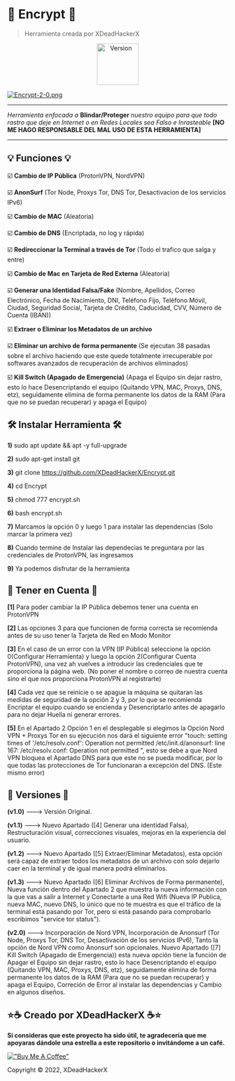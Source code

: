 # 🔐 Encrypt 🔐

> Herramienta creada por XDeadHackerX

<p align="center"><img width="95px" alt="Version" src="https://img.shields.io/badge/version-2.0-yellow.svg?style=for-the-badge"/></p>

[![Encrypt-2-0.png](https://i.postimg.cc/L822TYd3/Encrypt-2-0.png)](https://postimg.cc/567h9t2X)

---

*Herramienta enfocada a* **Blindar/Proteger** *nuestro equipo para que todo rastro que deje en Internet o en Redes Locales sea Falso e Inrasteable* **[NO ME HAGO RESPONSABLE DEL MAL USO DE ESTA HERRAMIENTA]**

---

## 💡 Funciones 💡

:ballot_box_with_check: **Cambio de IP Pública** (ProtonVPN, NordVPN)

:ballot_box_with_check: **AnonSurf** (Tor Node, Proxys Tor, DNS Tor, Desactivacion de los servicios IPv6)

:ballot_box_with_check: **Cambio de MAC** (Aleatoria)

:ballot_box_with_check: **Cambio de DNS** (Encriptada, no log y rápida)

:ballot_box_with_check: **Redireccionar la Terminal a través de Tor** (Todo el trafico que salga y entre)

:ballot_box_with_check: **Cambio de Mac en Tarjeta de Red Externa** (Aleatoria)

:ballot_box_with_check: **Generar una Identidad Falsa/Fake** (Nombre, Apellidos, Correo Electrónico, Fecha de Nacimiento, DNI, Teléfono Fijo, Teléfono Móvil, Ciudad, Seguridad Social, Tarjeta de Crédito, Caducidad, CVV, Número de Cuenta (IBAN))

:ballot_box_with_check: **Extraer o Eliminar los Metadatos de un archivo**

:ballot_box_with_check: **Eliminar un archivo de forma permanente** (Se ejecutan 38 pasadas sobre el archivo haciendo que este quede totalmente irrecuperable por softwares avanzados de recuperación de archivos eliminados)

:ballot_box_with_check: **Kill Switch (Apagado de Emergencia)** (Apaga el Equipo sin dejar rastro, esto lo hace Desencriptando el equipo (Quitando VPN, MAC, Proxys, DNS, etz), seguidamente elimina de forma permanente los datos de la RAM (Para que no se puedan recuperar) y apaga el Equipo)

## 🛠 Instalar Herramienta 🛠

**1)** sudo apt update && apt -y full-upgrade

**2)** sudo apt-get install git

**3)** git clone https://github.com/XDeadHackerX/Encrypt.git

**4)** cd Encrypt

**5)** chmod 777 encrypt.sh

**6)** bash encrypt.sh

**7)** Marcamos la opción 0 y luego 1 para instalar las dependencias (Solo marcar la primera vez)

**8)** Cuando termine de Instalar las dependecias te preguntara por las credenciales de ProtonVPN, las ingresamos

**9)** Ya podemos disfrutar de la herramienta

## 🎲 Tener en Cuenta 🎲

**[1]** Para poder cambiar la IP Pública debemos tener una cuenta en ProtonVPN

**[2]** Las opciones 3 para que funcionen de forma correcta se recomienda antes de su uso tener la Tarjeta de Red en Modo Monitor

**[3]** En el caso de un error con la VPN (IP Pública) seleccione la opción 0(Configurar Herramienta) y luego la opción 2(Configurar Cuenta ProtonVPN), una vez ah vuelves a introducir las credenciales que te proporciona la página web. (No poner el nombre o correo de nuestra cuenta sino el que nos proporciona ProtonVPN al registrarte)

**[4]** Cada vez que se reinicie o se apague la máquina se quitaran las medidas de seguridad de la opción 2 y 3, por lo que se recomienda Encriptar el equipo cuando se encienda y Desencriptarlo antes de apagarlo para no dejar Huella ni generar errores. 

**[5]** En el Apartado 2 Opción 1 en el desplegable si elegimos la Opción Nord VPN + Proxys Tor en su ejecución nos dará el siguiente error "touch: setting times of '/etc/resolv.conf': Operation not permitted
/etc/init.d/anonsurf: line 167: /etc/resolv.conf: Operation not permitted
", esto se debe a que Nord VPN bloquea el Apartado DNS para que este no se pueda modificar, por lo que todas las protecciones de Tor funcionaran a excepción del DNS. (Este mismo error)

## 🔎 Versiones 🔎

**(v1.0)** ---> Versión Original.

**(v1.1)** ---> Nuevo Apartado ([4] Generar una identidad Falsa), Restructuración visual, correcciones visuales, mejoras en la experiencia del usuario.

**(v1.2)** ---> Nuevo Apartado ([5] Extraer/Eliminar Metadatos), esta opción será capaz de extraer todos los metadatos de un archivo con solo dejarlo caer en la terminal y de igual manera podrá eliminarlos.

**(v1.3)** ---> Nuevo Apartado ([6] Eliminar Archivos de Forma permanente), Nueva función dentro del Apartado 2 que muestra la nueva información con la que vas a salir a Internet y Conectarte a una Red Wifi (Nueva IP Publica, nueva MAC, nuevo DNS, lo único que no te muestra es que el tráfico de la terminal está pasando por Tor, pero si está pasando para comprobarlo escribimos "service tor status").

**(v2.0)** ---> Incorporación de Nord VPN, Incorporación de Anonsurf (Tor Node, Proxys Tor, DNS Tor, Desactivación de los servicios IPv6), Tanto la opción de Nord VPN como Anonsurf son opcionales. Nuevo Apartado ([7] Kill Switch (Apagado de Emergencia)) esta nueva opción tiene la función de Apagar el Equipo sin dejar rastro, esto lo hace Desencriptando el equipo (Quitando VPN, MAC, Proxys, DNS, etz), seguidamente elimina de forma permanente los datos de la RAM (Para que no se puedan recuperar) y apaga el Equipo, Correción de Error al instalar las dependencias y Cambio en algunos diseños.

## ⭐☕ Creado por XDeadHackerX ☕⭐

**Si consideras que este proyecto ha sido útil, te agradecería que me apoyaras dándole una estrella a este repositorio o invitándome a un café.**

[!["Buy Me A Coffee"](https://www.buymeacoffee.com/assets/img/custom_images/orange_img.png)](https://www.buymeacoffee.com/XDeadHackerX)

Copyright © 2022, XDeadHackerX
